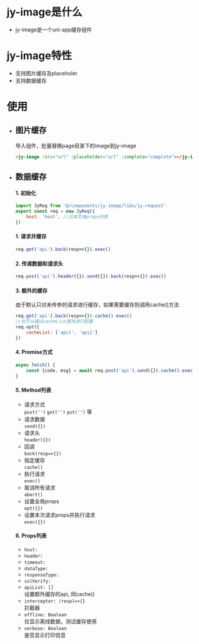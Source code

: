 # jy-image是什么
* jy-image是一个uni-app缓存组件

# jy-image特性
* 支持图片缓存及placeholer
* 支持数据缓存

# 使用
- ## 图片缓存
   导入组件，批量替换page目录下的image到jy-image  
   ```html
   <jy-image :src="url" :placeholder="url" :complete="complete"></jy-image>
   ```

- ## 数据缓存
  #### 1. 初始化
  ```js
  import JyReq from '@/components/jy-image/libs/jy-request'
  export const req = new JyReq({
      host: 'host', //见本文档props列表
  })
  ```
  #### 1. 请求并缓存
  ```js
  req.get('api').back(resp=>{}).exec()
  ```
  #### 2. 传递数据和请求头
  ```js
  req.post('api').header({}).send({}).back(resp=>{}).exec()
  ```
  #### 3. 额外的缓存  
  由于默认只对未传参的请求进行缓存，如果需要缓存则调用cache()方法
  ```js
  req.get('api').back(resp=>{}).cache().exec() 
  //也可以通过cacheList属性进行配置
  req.opt({
      cacheList: ['api1', 'api2']
  })
  ```
  #### 4. Promise方式
  ```js
  async fetch() {
      const {code, msg} = await req.post('api').send({}).cache().exec()
  }
  ```
  #### 5. Method列表
  - 请求方式  
  `post('')` `get('')` `put('')` 等  
  - 请求数据  
  `send({})`
  - 请求头  
  `header({})`
  - 回调  
  `back(resp=>{})`
  - 指定缓存  
  `cache()`
  - 执行请求  
  `exec()`
  - 取消所有请求  
  `abort()`
  - 设置全局props  
  `opt({})`
  - 设置本次请求props并执行请求  
  `exec({})`  

  #### 6. Props列表
  - `host:`  
  - `header:`  
  - `timeout:`  
  - `dataType:`  
  - `responseType:`  
  - `sslVerify:`  
  - `apiList: []`  
  设置额外缓存的api, 同cache()
  - `interceptor: (resp)=>{}`  
  拦截器
  - `offline: Boolean`  
  仅显示离线数据，测试缓存使用
  - `verbose: Boolean`  
  是否显示打印信息

